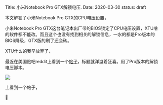 Title: 小米Notebook Pro GTX解锁电压.
Date: 2020-03-30
status: draft



本文解锁了小米Notebook Pro GTX的CPU电压设置，

小米Notebook Pro GTX这台笔记本出厂带的BIOS锁定了CPU电压设置，XTU啥的软件都不能改。而且这个也没有找到相关的解锁信息，一水的都是Pro版本的BIOS降级，GTX版的刷了还会砖。



XTU什么的我早放弃了，



最近在美国贴吧reddit上看到一个[帖子][1]，标题就洋溢着狂喜。用了Pro版本的解锁电压脚本。



<img src="{static}/images/voltageshift.png">

[1]: https://www.reddit.com/r/Xiaomi/comments/ffiokd/success_undervolting_on_xiaomi_notebook_pro_gtx/	"SUCCESS! UNDERVOLTING on Xiaomi Notebook Pro GTX Version"

上看到一个帖子，

🐧

